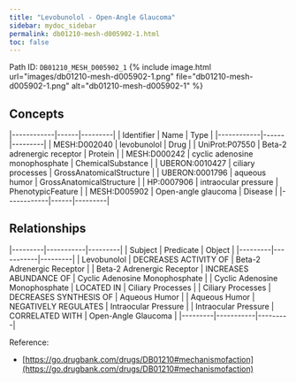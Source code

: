 ```yaml
---
title: "Levobunolol - Open-Angle Glaucoma"
sidebar: mydoc_sidebar
permalink: db01210-mesh-d005902-1.html
toc: false 
---
```



Path ID: `DB01210_MESH_D005902_1`
{% include image.html url="images/db01210-mesh-d005902-1.png" file="db01210-mesh-d005902-1.png" alt="db01210-mesh-d005902-1" %}

## Concepts

|------------|------|---------|
| Identifier | Name | Type    |
|------------|------|---------|
| MESH:D002040 | levobunolol | Drug |
| UniProt:P07550 | Beta-2 adrenergic receptor | Protein |
| MESH:D000242 | cyclic adenosine monophosphate | ChemicalSubstance |
| UBERON:0010427 | ciliary processes | GrossAnatomicalStructure |
| UBERON:0001796 | aqueous humor | GrossAnatomicalStructure |
| HP:0007906 | intraocular pressure | PhenotypicFeature |
| MESH:D005902 | Open-angle glaucoma | Disease |
|------------|------|---------|

## Relationships

|---------|-----------|---------|
| Subject | Predicate | Object  |
|---------|-----------|---------|
| Levobunolol | DECREASES ACTIVITY OF | Beta-2 Adrenergic Receptor |
| Beta-2 Adrenergic Receptor | INCREASES ABUNDANCE OF | Cyclic Adenosine Monophosphate |
| Cyclic Adenosine Monophosphate | LOCATED IN | Ciliary Processes |
| Ciliary Processes | DECREASES SYNTHESIS OF | Aqueous Humor |
| Aqueous Humor | NEGATIVELY REGULATES | Intraocular Pressure |
| Intraocular Pressure | CORRELATED WITH | Open-Angle Glaucoma |
|---------|-----------|---------|

Reference: 
  - [https://go.drugbank.com/drugs/DB01210#mechanismofaction](https://go.drugbank.com/drugs/DB01210#mechanismofaction)
